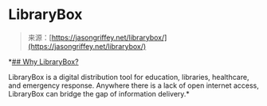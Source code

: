 <!--yml
category: 未分类
date: 2024-05-27 14:38:19
-->

# LibraryBox

> 来源：[https://jasongriffey.net/librarybox/](https://jasongriffey.net/librarybox/)

 *[## Why LibraryBox?](./use_cases.php) 

LibraryBox is a digital distribution tool for education, libraries, healthcare, and emergency response. Anywhere there is a lack of open internet access, LibraryBox can bridge the gap of information delivery.*